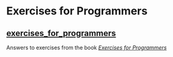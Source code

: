 # Exercises for Programmers

## [exercises_for_programmers](./exercises_for_programmers)

Answers to exercises from the book [*Exercises for Programmers*](https://pragprog.com/book/bhwb/exercises-for-programmers)
